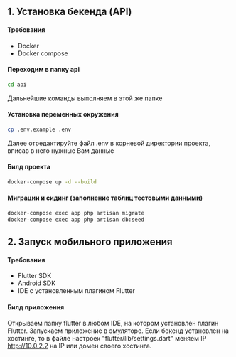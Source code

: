 ## 1. Установка бекенда (API)

#### Требования

- Docker
- Docker compose

#### Переходим в папку api

```bash
cd api
```
Дальнейшие команды выполняем в этой же папке

#### Установка переменных окружения

```bash
cp .env.example .env
```
Далее отредактируйте файл .env в корневой директории проекта, вписав в него нужные Вам данные

#### Билд проекта

```bash
docker-compose up -d --build
```

#### Миграции и сидинг (заполнение таблиц тестовыми данными)

```bash
docker-compose exec app php artisan migrate
docker-compose exec app php artisan db:seed
```

## 2. Запуск мобильного приложения

#### Требования

- Flutter SDK
- Android SDK
- IDE с установленным плагином Flutter

#### Билд приложения

Открываем папку flutter в любом IDE, на котором установлен плагин Flutter. Запускаем приложение в эмуляторе. Если бекенд установлен на хостинге, то в файле настроек "flutter/lib/settings.dart" меняем IP http://10.0.2.2 на IP или домен своего хостинга. 
